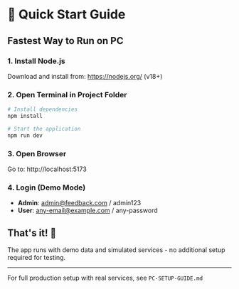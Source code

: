 # 🚀 Quick Start Guide

## Fastest Way to Run on PC

### 1. Install Node.js
Download and install from: https://nodejs.org/ (v18+)

### 2. Open Terminal in Project Folder
```bash
# Install dependencies
npm install

# Start the application
npm run dev
```

### 3. Open Browser
Go to: http://localhost:5173

### 4. Login (Demo Mode)
- **Admin**: admin@feedback.com / admin123
- **User**: any-email@example.com / any-password

## That's it! 🎉

The app runs with demo data and simulated services - no additional setup required for testing.

---

For full production setup with real services, see `PC-SETUP-GUIDE.md`